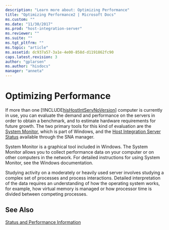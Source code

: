 ```yaml
---
description: "Learn more about: Optimizing Performance"
title: "Optimizing Performance2 | Microsoft Docs"
ms.custom: ""
ms.date: "11/30/2017"
ms.prod: "host-integration-server"
ms.reviewer: ""
ms.suite: ""
ms.tgt_pltfrm: ""
ms.topic: "article"
ms.assetid: dc937a57-3a1e-4e00-858d-d1191862fc90
caps.latest.revision: 3
author: "gplarsen"
ms.author: "hisdocs"
manager: "anneta"
---
```

# Optimizing Performance
If more than one [!INCLUDE[hisHostIntServNoVersion](../includes/hishostintservnoversion-md.md)] computer is currently in use, you can evaluate the demand and performance on the servers in order to obtain a benchmark, and to estimate hardware requirements for future growth. The two primary tools for this kind of evaluation are the [System Monitor](../core/system-monitor1.md), which is part of Windows, and the [Host Integration Server Status](../core/host-integration-server-status1.md) available through the SNA manager.  
  
 System Monitor is a graphical tool included in Windows. The System Monitor allows you to collect performance data on your computer or on other computers in the network. For detailed instructions for using System Monitor, see the Windows documentation.  
  
 Studying activity on a moderately or heavily used server involves studying a complex set of processes and process interactions. Detailed interpretation of the data requires an understanding of how the operating system works, for example, how virtual memory is managed or how processor time is divided between competing processes.  
  
## See Also  
 [Status and Performance Information](../core/status-and-performance-information1.md)
